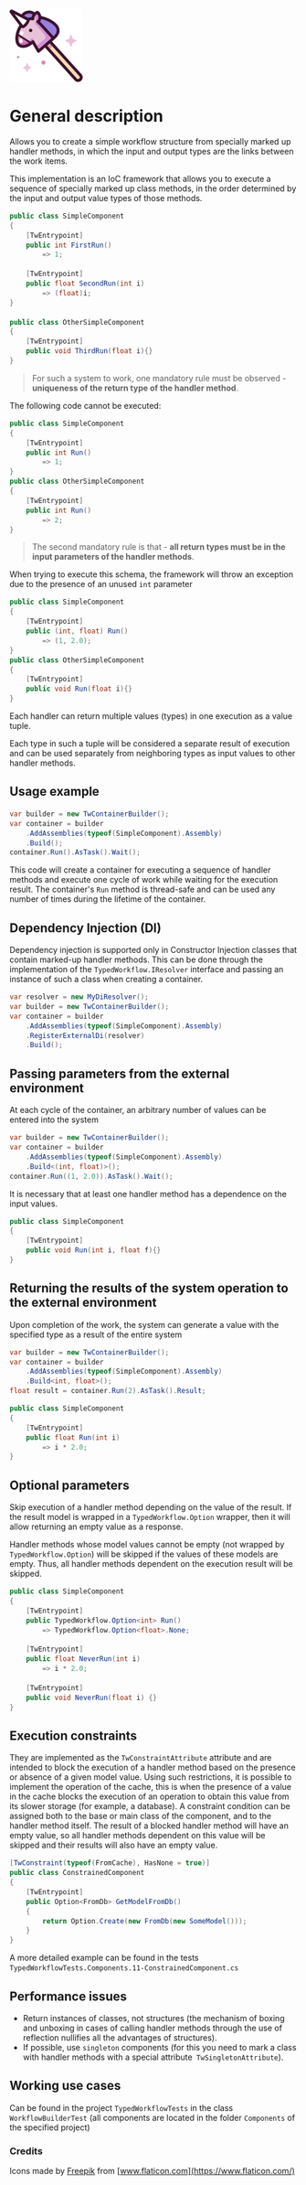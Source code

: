 ![TypedWorkflow Logo](/icon.png)

# General description
Allows you to create a simple workflow structure from specially marked up handler methods, in which the input and output types are the links between the work items.

This implementation is an IoC framework that allows you to execute a sequence of specially marked up class methods, in the order determined by the input and output value types of those methods.
```C#
public class SimpleComponent
{
    [TwEntrypoint]
    public int FirstRun()
        => 1;

    [TwEntrypoint]
    public float SecondRun(int i)
        => (float)i;
}

public class OtherSimpleComponent
{
    [TwEntrypoint]
    public void ThirdRun(float i){}
}

```
> For such a system to work, one mandatory rule must be observed - **uniqueness of the return type of the handler method**.

The following code cannot be executed:
```C#
public class SimpleComponent
{
    [TwEntrypoint]
    public int Run()
        => 1;
}
public class OtherSimpleComponent
{
    [TwEntrypoint]
    public int Run()
        => 2;
}
```
> The second mandatory rule is that - **all return types must be in the input parameters of the handler methods**.

When trying to execute this schema, the framework will throw an exception due to the presence of an unused `int` parameter
```C#
public class SimpleComponent
{
    [TwEntrypoint]
    public (int, float) Run()
        => (1, 2.0);
}
public class OtherSimpleComponent
{
    [TwEntrypoint]
    public void Run(float i){}
}

```
Each handler can return multiple values (types) in one execution as a value tuple.

Each type in such a tuple will be considered a separate result of execution and can be used separately from neighboring types as input values to other handler methods.

## Usage example

```C#
var builder = new TwContainerBuilder();
var container = builder
    .AddAssemblies(typeof(SimpleComponent).Assembly)
    .Build();
container.Run().AsTask().Wait();
```
This code will create a container for executing a sequence of handler methods and execute one cycle of work while waiting for the execution result.
The container's `Run` method is thread-safe and can be used any number of times during the lifetime of the container.

## Dependency Injection (DI)
Dependency injection is supported only in Constructor Injection classes that contain marked-up handler methods.
This can be done through the implementation of the `TypedWorkflow.IResolver` interface and passing an instance of such a class when creating a container.
```C#
var resolver = new MyDiResolver();
var builder = new TwContainerBuilder();
var container = builder
    .AddAssemblies(typeof(SimpleComponent).Assembly)
    .RegisterExternalDi(resolver)
    .Build();
```

## Passing parameters from the external environment
At each cycle of the container, an arbitrary number of values can be entered into the system
```C#
var builder = new TwContainerBuilder();
var container = builder
    .AddAssemblies(typeof(SimpleComponent).Assembly)
    .Build<(int, float)>();
container.Run((1, 2.0)).AsTask().Wait();
```
It is necessary that at least one handler method has a dependence on the input values.
```C#
public class SimpleComponent
{
    [TwEntrypoint]
    public void Run(int i, float f){}
}
```

## Returning the results of the system operation to the external environment
Upon completion of the work, the system can generate a value with the specified type as a result of the entire system
```C#
var builder = new TwContainerBuilder();
var container = builder
    .AddAssemblies(typeof(SimpleComponent).Assembly)
    .Build<int, float>();
float result = container.Run(2).AsTask().Result;
```
```C#
public class SimpleComponent
{
    [TwEntrypoint]
    public float Run(int i)
        => i * 2.0;
}
```

## Optional parameters
Skip execution of a handler method depending on the value of the result.
If the result model is wrapped in a `TypedWorkflow.Option` wrapper, then it will allow returning an empty value as a response.

Handler methods whose model values cannot be empty (not wrapped by `TypedWorkflow.Option`) will be skipped if the values of these models are empty.
Thus, all handler methods dependent on the execution result will be skipped.

```C#
public class SimpleComponent
{
    [TwEntrypoint]
    public TypedWorkflow.Option<int> Run()
        => TypedWorkflow.Option<float>.None;

    [TwEntrypoint]
    public float NeverRun(int i)
        => i * 2.0;

    [TwEntrypoint]
    public void NeverRun(float i) {}
}
```

## Execution constraints
They are implemented as the `TwConstraintAttribute` attribute and are intended to block the execution of a handler method based on the presence or absence of a given model value.
Using such restrictions, it is possible to implement the operation of the cache, this is when the presence of a value in the cache blocks the execution of an operation to obtain this value from its slower storage (for example, a database).
A constraint condition can be assigned both to the base or main class of the component, and to the handler method itself.
The result of a blocked handler method will have an empty value, so all handler methods dependent on this value will be skipped and their results will also have an empty value.
```C#
[TwConstraint(typeof(FromCache), HasNone = true)]
public class ConstrainedComponent
{
    [TwEntrypoint]
    public Option<FromDb> GetModelFromDb()
    {
        return Option.Create(new FromDb(new SomeModel()));
    }
}
```
A more detailed example can be found in the tests `TypedWorkflowTests.Components.11-ConstrainedComponent.cs`

## Performance issues
* Return instances of classes, not structures (the mechanism of boxing and unboxing in cases of calling handler methods through the use of reflection nullifies all the advantages of structures).
* If possible, use `singlеton` components (for this you need to mark a class with handler methods with a special attribute` TwSingletonAttribute`).

## Working use cases
Can be found in the project `TypedWorkflowTests` in the class` WorkflowBuilderTest` (all components are located in the folder `Components` of the specified project)

### Credits
Icons made by [Freepik](https://www.flaticon.com/authors/freepik) from [www.flaticon.com](https://www.flaticon.com/)
